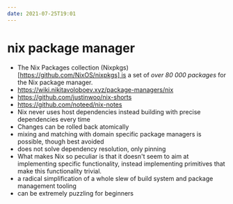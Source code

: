 ```yaml
---
date: 2021-07-25T19:01
---
```


# nix package manager

- The Nix Packages collection (Nixpkgs)[https://github.com/NixOS/nixpkgs] is a set of *over 80 000 packages* for the Nix package manager.
- https://wiki.nikitavoloboev.xyz/package-managers/nix
- https://github.com/justinwoo/nix-shorts
- https://github.com/noteed/nix-notes
- Nix never uses host dependencies instead building with precise dependencies every time
- Changes can be rolled back atomically
- mixing and matching with domain specific package managers is possible, though best avoided
- does not solve dependency resolution, only pinning
- What makes Nix so peculiar is that it doesn't seem to aim at implementing specific functionality, instead implementing primitives that make this functionality trivial.
- a radical simplification of a whole slew of build system and package management tooling
- can be extremely puzzling for beginners
